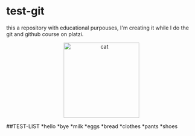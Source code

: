 # test-git
this a repository with educational purpouses, I'm creating it while I do the git and github course on platzi.

<div style="text-align: center;">
<a href="https://www.twitch.tv/darckronoz/" > <img src="https://i.scdn.co/image/ab6761610000e5ebebb79d498039e43123293004" alt="cat" width=200px /></a>
</div>

##TEST-LIST
*hello
*bye
*milk
*eggs
*bread
*clothes
*pants
*shoes
